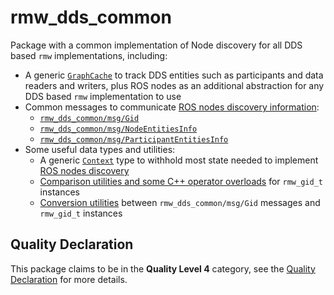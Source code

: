 # rmw_dds_common

Package with a common implementation of Node discovery for all DDS based `rmw` implementations, including:

- A generic [`GraphCache`](rmw_dds_common/include/rmw_dds_common/graph_cache.hpp) to track DDS entities such as participants and data readers and writers, plus ROS nodes as an additional abstraction for any DDS based `rmw` implementation to use
- Common messages to communicate [ROS nodes discovery information](https://github.com/ros2/design/pull/250):
  - [`rmw_dds_common/msg/Gid`](rmw_dds_common/msg/Gid.msg)
  - [`rmw_dds_common/msg/NodeEntitiesInfo`](rmw_dds_common/msg/NodeEntitiesInfo.msg)
  - [`rmw_dds_common/msg/ParticipantEntitiesInfo`](rmw_dds_common/msg/ParticipantEntitiesInfo.msg)
- Some useful data types and utilities:
  - A generic [`Context`](rmw_dds_common/include/rmw_dds_common/context.hpp) type to withhold most state needed to implement [ROS nodes discovery](https://github.com/ros2/design/pull/250)
  - [Comparison utilities and some C++ operator overloads](rmw_dds_common/include/rmw_dds_common/gid_utils.hpp) for `rmw_gid_t` instances
  - [Conversion utilities](rmw_dds_common/include/rmw_dds_common/gid_utils.hpp) between `rmw_dds_common/msg/Gid` messages and `rmw_gid_t` instances


## Quality Declaration

This package claims to be in the **Quality Level 4** category, see the [Quality Declaration](rmw_dds_common/QUALITY_DECLARATION.md) for more details.
